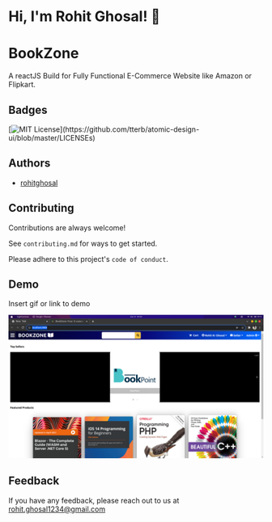
# Hi, I'm Rohit Ghosal! 👋


# BookZone

A reactJS Build for Fully Functional E-Commerce Website like Amazon or Flipkart.

## Badges

[![MIT License](https://img.shields.io/apm/l/atomic-design-ui.svg?)](https://github.com/tterb/atomic-design-ui/blob/master/LICENSEs)


## Authors

- [rohitghosal](https://www.github.com/rohitghosal)


## Contributing

Contributions are always welcome!

See `contributing.md` for ways to get started.

Please adhere to this project's `code of conduct`.


## Demo

Insert gif or link to demo

![BookZone](https://github.com/rohitghosal/BookZone/blob/main/template/images/homescreen.png)
## Feedback

If you have any feedback, please reach out to us at rohit.ghosal1234@gmail.com

